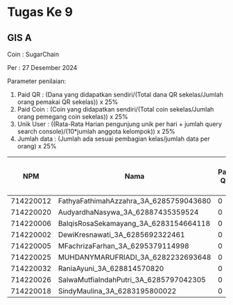 # Tugas Ke 9

## GIS A
Coin : SugarChain

Per : 27 Desember 2024

Parameter penilaian:
1. Paid QR : (Dana yang didapatkan sendiri/(Total dana QR sekelas/Jumlah orang pemakai QR sekelas))  x  25%
2. Paid Coin : (Coin yang didapatkan sendiri/(Total coin sekelas/Jumlah orang pemegang coin sekelas))  x  25%
3. Unik User : ((Rata-Rata Harian pengunjung unik per hari + jumlah query search console)/(10*jumlah anggota kelompok)) x 25%
4. Jumlah data : (Jumlah ada sesuai pembagian kelas/jumlah data per orang) x 25%


| NPM | Nama | Paid QR | Paid Coin | Unik User / Hari |Nama Kab/Kot | Nama Kecamatan | Jumlah Data | 
|----------|----------|----------|----------|----------|----------|----------|----------|
| 714220012 | FathyaFathimahAzzahra_3A_6285759043680   | 0 | 102 | - | - | - | 0 |
| 714220020 | AudyardhaNasywa_3A_62887435359524   | 0 | 67 | - | - | - | 0 |
| 714220006 | BalqisRosaSekamayang_3A_6283154664118   | 0 | 117 | - | - | - | 0 |
| 714220002 | DewiKresnawati_3A_6285692322461   | 0 | 34 | - | - | - | 0 |
| 714220005 | MFachrizaFarhan_3A_6295379114998   | 0 | 83 | - | - | - | 0 |
| 714220025 | MUHDANYMARUFRIADI_3A_6282232693648   | 0 | 62 | - | - | - | 0 |
| 714220032 | RaniaAyuni_3A_628814570820   | 0 | 1 | - | - | - | 0 |
| 714220026 | SalwaMutfiaIndahPutri_3A_6285797042305   | 0 | 119 | - | - | - | 0 |
| 714220018 | SindyMaulina_3A_6283195800022   | 0 | 13 | - | - | - | 0 |
